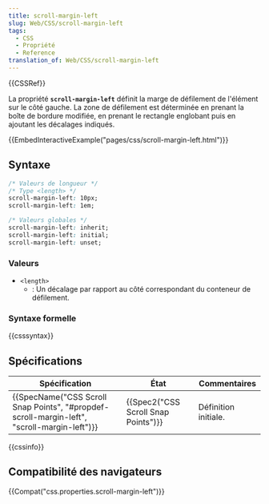 ```yaml
---
title: scroll-margin-left
slug: Web/CSS/scroll-margin-left
tags:
  - CSS
  - Propriété
  - Reference
translation_of: Web/CSS/scroll-margin-left
---
```

{{CSSRef}}

La propriété **`scroll-margin-left`** définit la marge de défilement de l'élément sur le côté gauche. La zone de défilement est déterminée en prenant la boîte de bordure modifiée, en prenant le rectangle englobant puis en ajoutant les décalages indiqués.

{{EmbedInteractiveExample("pages/css/scroll-margin-left.html")}}

## Syntaxe

```css
/* Valeurs de longueur */
/* Type <length> */
scroll-margin-left: 10px;
scroll-margin-left: 1em;

/* Valeurs globales */
scroll-margin-left: inherit;
scroll-margin-left: initial;
scroll-margin-left: unset;
```

### Valeurs

- `<length>`
  - : Un décalage par rapport au côté correspondant du conteneur de défilement.

### Syntaxe formelle

{{csssyntax}}

## Spécifications

| Spécification                                                                                                            | État                                             | Commentaires         |
| ------------------------------------------------------------------------------------------------------------------------ | ------------------------------------------------ | -------------------- |
| {{SpecName("CSS Scroll Snap Points", "#propdef-scroll-margin-left", "scroll-margin-left")}} | {{Spec2("CSS Scroll Snap Points")}} | Définition initiale. |

{{cssinfo}}

## Compatibilité des navigateurs

{{Compat("css.properties.scroll-margin-left")}}

